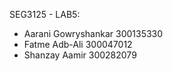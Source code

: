 SEG3125 - LAB5:
* Aarani Gowryshankar 300135330
* Fatme Adb-Ali 300047012
* Shanzay Aamir 300282079
